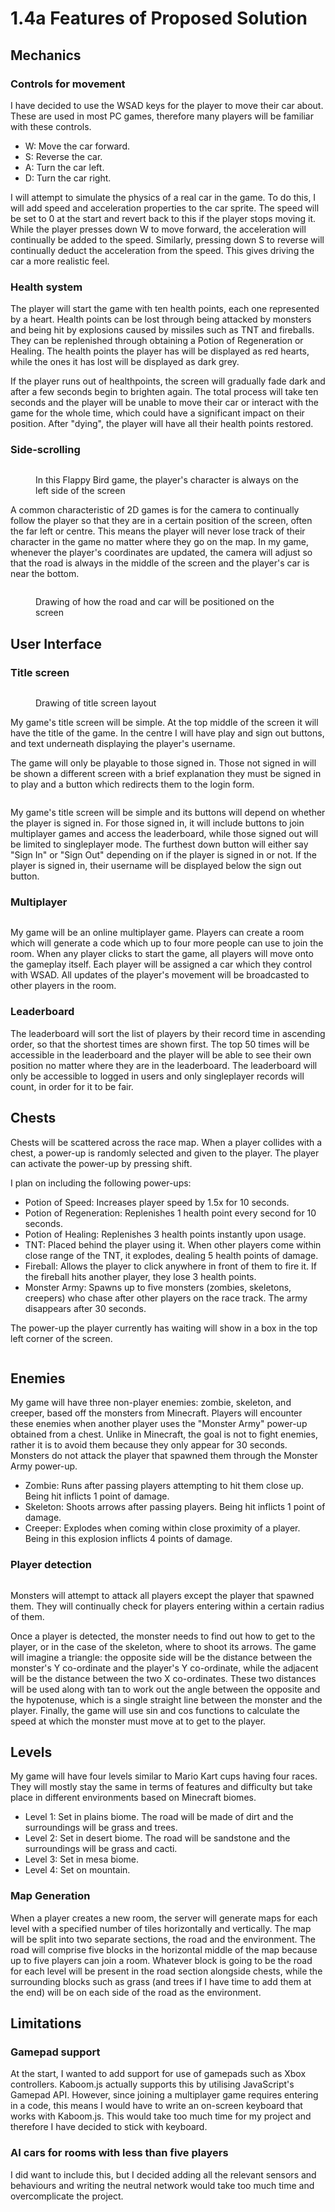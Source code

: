 # 1.4a Features of Proposed Solution

## Mechanics

### Controls for movement

I have decided to use the WSAD keys for the player to move their car about. These are used in most PC games, therefore many players will be familiar with these controls.&#x20;

* W: Move the car forward.
* S: Reverse the car.
* A: Turn the car left.
* D: Turn the car right.

I will attempt to simulate the physics of a real car in the game. To do this, I will add speed and acceleration properties to the car sprite. The speed will be set to 0 at the start and revert back to this if the player stops moving it. While the player presses down W to move forward, the acceleration will continually be added to the speed. Similarly, pressing down S to reverse will continually deduct the acceleration from the speed. This gives driving the car a more realistic feel.

### Health system

The player will start the game with ten health points, each one represented by a heart. Health points can be lost through being attacked by monsters and being hit by explosions caused by missiles such as TNT and fireballs. They can be replenished through obtaining a Potion of Regeneration or Healing. The health points the player has will be displayed as red hearts, while the ones it has lost will be displayed as dark grey.&#x20;

If the player runs out of healthpoints, the screen will gradually fade dark and after a few seconds begin to brighten again. The total process will take ten seconds and the player will be unable to move their car or interact with the game for the whole time, which could have a significant impact on their position. After "dying", the player will have all their health points restored.

### Side-scrolling

<figure><img src="../.gitbook/assets/image (2) (1) (1) (1) (2) (1) (1).png" alt=""><figcaption><p>In this Flappy Bird game, the player's character is always on the left side of the screen</p></figcaption></figure>

A common characteristic of 2D games is for the camera to continually follow the player so that they are in a certain position of the screen, often the far left or centre. This means the player will never lose track of their character in the game no matter where they go on the map. In my game, whenever the player's coordinates are updated, the camera will adjust so that the road is always in the middle of the screen and the player's car is near the bottom.

<figure><img src="../.gitbook/assets/image (14).png" alt=""><figcaption><p>Drawing of how the road and car will be positioned on the screen</p></figcaption></figure>

## User Interface&#x20;

### Title screen

<figure><img src="../.gitbook/assets/image (1) (1) (1).png" alt=""><figcaption><p>Drawing of title screen layout</p></figcaption></figure>

My game's title screen will be simple. At the top middle of the screen it will have the title of the game. In the centre I will have play and sign out buttons, and text underneath displaying the player's username.&#x20;

The game will only be playable to those signed in. Those not signed in will be shown a different screen with a brief explanation they must be signed in to play and a button which redirects them to the login form.

<figure><img src="../.gitbook/assets/image (2) (1) (1).png" alt=""><figcaption></figcaption></figure>



My game's title screen will be simple and its buttons will depend on whether the player is signed in. For those signed in, it will include buttons to join multiplayer games and access the leaderboard, while those signed out will be limited to singleplayer mode. The furthest down button will either say "Sign In" or "Sign Out" depending on if the player is signed in or not. If the player is signed in, their username will be displayed below the sign out button.

### Multiplayer

<figure><img src="../.gitbook/assets/multiplayer.png" alt=""><figcaption></figcaption></figure>

My game will be an online multiplayer game. Players can create a room which will generate a code which up to four more people can use to join the room. When any player clicks to start the game, all players will move onto the gameplay itself. Each player will be assigned a car which they control with WSAD. All updates of the player's movement will be broadcasted to other players in the room.

### Leaderboard

The leaderboard will sort the list of players by their record time in ascending order, so that the shortest times are shown first. The top 50 times will be accessible in the leaderboard and the player will be able to see their own position no matter where they are in the leaderboard. The leaderboard will only be accessible to logged in users and only singleplayer records will count, in order for it to be fair.

## Chests

Chests will be scattered across the race map. When a player collides with a chest, a power-up is randomly selected and given to the player. The player can activate the power-up by pressing shift.

I plan on including the following power-ups:

* Potion of Speed: Increases player speed by 1.5x for 10 seconds.
* Potion of Regeneration: Replenishes 1 health point every second for 10 seconds.
* Potion of Healing: Replenishes 3 health points instantly upon usage.
* TNT: Placed behind the player using it. When other players come within close range of the TNT, it explodes, dealing 5 health points of damage.
* Fireball: Allows the player to click anywhere in front of them to fire it. If the fireball hits another player, they lose 3 health points.
* Monster Army: Spawns up to five monsters (zombies, skeletons, creepers) who chase after other players on the race track. The army disappears after 30 seconds.

The power-up the player currently has waiting will show in a box in the top left corner of the screen.

<figure><img src="../.gitbook/assets/image (33).png" alt=""><figcaption></figcaption></figure>

## Enemies

My game will have three non-player enemies: zombie, skeleton, and creeper, based off the monsters from Minecraft. Players will encounter these enemies when another player uses the "Monster Army" power-up obtained from a chest. Unlike in Minecraft, the goal is not to fight enemies, rather it is to avoid them because they only appear for 30 seconds. Monsters do not attack the player that spawned them through the Monster Army power-up.

* Zombie: Runs after passing players attempting to hit them close up. Being hit inflicts 1 point of damage.
* Skeleton: Shoots arrows after passing players. Being hit inflicts 1 point of damage.
* Creeper: Explodes when coming within close proximity of a player. Being in this explosion inflicts 4 points of damage.

### Player detection

<figure><img src="../.gitbook/assets/image (35).png" alt=""><figcaption></figcaption></figure>

Monsters will attempt to attack all players except the player that spawned them. They will continually check for players entering within a certain radius of them.&#x20;

Once a player is detected, the monster needs to find out how to get to the player, or in the case of the skeleton, where to shoot its arrows. The game will imagine a triangle: the opposite side will be the distance between the monster's Y co-ordinate and the player's Y co-ordinate, while the adjacent will be the distance between the two X co-ordinates. These two distances will be used along with tan to work out the angle between the opposite and the hypotenuse, which is a single straight line between the monster and the player. Finally, the game will use sin and cos functions to calculate the speed at which the monster must move at to get to the player.&#x20;

## Levels

My game will have four levels similar to Mario Kart cups having four races. They will mostly stay the same in terms of features and difficulty but take place in different environments based on Minecraft biomes.&#x20;

* Level 1: Set in plains biome. The road will be made of dirt and the surroundings will be grass and trees.
* Level 2: Set in desert biome. The road will be sandstone and the surroundings will be grass and cacti.
* Level 3: Set in mesa biome.
* Level 4: Set on mountain.

### Map Generation

When a player creates a new room, the server will generate maps for each level with a specified number of tiles horizontally and vertically. The map will be split into two separate sections, the road and the environment. The road will comprise five blocks in the horizontal middle of the map because up to five players can join a room. Whatever block is going to be the road for each level will be present in the road section alongside chests, while the surrounding blocks such as grass (and trees if I have time to add them at the end) will be on each side of the road as the environment.

## Limitations

### Gamepad support

At the start, I wanted to add support for use of gamepads such as Xbox controllers. Kaboom.js actually supports this by utilising JavaScript's Gamepad API. However, since joining a multiplayer game requires entering in a code, this means I would have to write an on-screen keyboard that works with Kaboom.js. This would take too much time for my project and therefore I have decided to stick with keyboard.

### AI cars for rooms with less than five players

I did want to include this, but I decided adding all the relevant sensors and behaviours and writing the neutral network would take too much time and overcomplicate the project.
